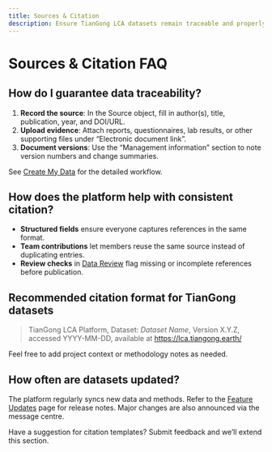 ```yaml
---
title: Sources & Citation
description: Ensure TianGong LCA datasets remain traceable and properly referenced.
---
```


# Sources & Citation FAQ

## How do I guarantee data traceability?

1. **Record the source**: In the Source object, fill in author(s), title, publication, year, and DOI/URL.  
2. **Upload evidence**: Attach reports, questionnaires, lab results, or other supporting files under “Electronic document link”.  
3. **Document versions**: Use the “Management information” section to note version numbers and change summaries.  

See [Create My Data](/en/user-guide/create-my-data#create-source) for the detailed workflow.

## How does the platform help with consistent citation?

- **Structured fields** ensure everyone captures references in the same format.  
- **Team contributions** let members reuse the same source instead of duplicating entries.  
- **Review checks** in [Data Review](/en/user-guide/data-review) flag missing or incomplete references before publication.

## Recommended citation format for TianGong datasets

> TianGong LCA Platform, Dataset: *Dataset Name*, Version X.Y.Z, accessed YYYY-MM-DD, available at https://lca.tiangong.earth/

Feel free to add project context or methodology notes as needed.

## How often are datasets updated?

The platform regularly syncs new data and methods. Refer to the [Feature Updates](/en/changelog/function-update) page for release notes. Major changes are also announced via the message centre.

Have a suggestion for citation templates? Submit feedback and we’ll extend this section.
